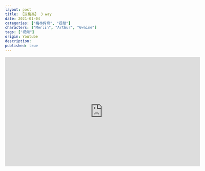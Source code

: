 ```yaml
---
layout: post
title: 【亚梅高】 3 way
date: 2021-01-04
categories: ["梅林传奇", "视频"]
characters: ["Merlin", "Arthur", "Gwaine"]
tags: ["视频"]
origin: Youtube
description: 
published: true
---
```


<iframe width="640" height="360" src="https://www.youtube.com/embed/Wr5RL-uwS-k" frameborder="0" allow="accelerometer; autoplay; clipboard-write; encrypted-media; gyroscope; picture-in-picture" allowfullscreen></iframe>
